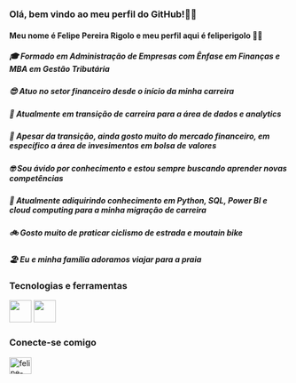 ### Olá, bem vindo ao meu perfil do GitHub!👏👏
#### Meu nome é Felipe Pereira Rigolo e meu perfil aqui é feliperigolo 💪💪

  ##### 🎓 Formado em Administração de Empresas com Ênfase em Finanças e MBA em Gestão Tributária
  ##### 😎 Atuo no setor financeiro desde o início da minha carreira
  ##### 🤩 Atualmente em transição de carreira para a área de dados e analytics
  ##### 🤑 Apesar da transição, ainda gosto muito do mercado financeiro, em específico a área de invesimentos em bolsa de valores
  ##### 🤓 Sou ávido por conhecimento e estou sempre buscando aprender novas competências
  ##### 📖 Atualmente adiquirindo conhecimento em Python, SQL, Power BI e cloud computing para a minha migração de carreira
  ##### 🚲 Gosto muito de praticar ciclismo de estrada e moutain bike 
  ##### 🏖 Eu e minha família adoramos viajar para a praia


### Tecnologias e ferramentas
<img loading="lazy" src="https://cdn.jsdelivr.net/gh/devicons/devicon@latest/icons/python/python-original.svg" width="40" height="40"></i>
<img loading="lazy" src="https://cdn.jsdelivr.net/gh/devicons/devicon@latest/icons/mysql/mysql-original.svg" width="40" height="40"></i>


### Conecte-se comigo
<a href="https://www.linkedin.com/in/feliperigolo/" target="_blank">
<img align="center" alt="felipe-linkedin" height="30" width="40" src="https://cdn.jsdelivr.net/gh/devicons/devicon@latest/icons/linkedin/linkedin-original.svg"
style="max-width:100%;">
</a>
          
          










<!---
feliperigolo/feliperigolo is a ✨ special ✨ repository because its `README.md` (this file) appears on your GitHub profile.
You can click the Preview link to take a look at your changes.
--->

